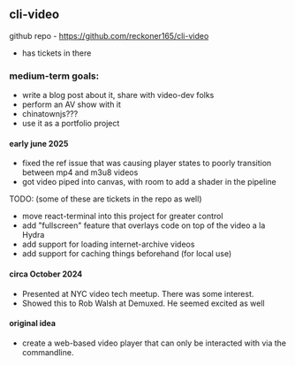 ## cli-video

github repo - https://github.com/reckoner165/cli-video
- has tickets in there

### medium-term goals:
- write a blog post about it, share with video-dev folks
- perform an AV show with it
- chinatownjs???
- use it as a portfolio project

#### early june 2025
- fixed the ref issue that was causing player states to poorly transition between mp4 and m3u8 videos
- got video piped into canvas, with room to add a shader in the pipeline

TODO: (some of these are tickets in the repo as well)
- move react-terminal into this project for greater control
- add "fullscreen" feature that overlays code on top of the video a la Hydra
- add support for loading internet-archive videos
- add support for caching things beforehand (for local use)

#### circa October 2024
- Presented at NYC video tech meetup. There was some interest.
- Showed this to Rob Walsh at Demuxed. He seemed excited as well

#### original idea
- create a web-based video player that can only be interacted with via the commandline.